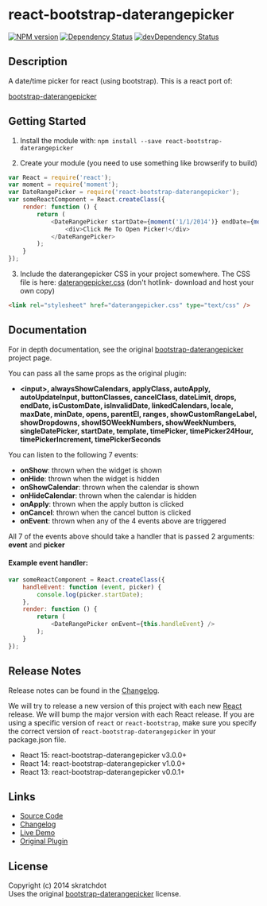 # react-bootstrap-daterangepicker

[![NPM version](https://badge.fury.io/js/react-bootstrap-daterangepicker.svg)](http://badge.fury.io/js/react-bootstrap-daterangepicker)
[![Dependency Status](https://david-dm.org/skratchdot/react-bootstrap-daterangepicker.svg)](https://david-dm.org/skratchdot/react-bootstrap-daterangepicker)
[![devDependency Status](https://david-dm.org/skratchdot/react-bootstrap-daterangepicker/dev-status.svg)](https://david-dm.org/skratchdot/react-bootstrap-daterangepicker#info=devDependencies)


## Description

A date/time picker for react (using bootstrap). This is a react port of:

[bootstrap-daterangepicker](https://github.com/dangrossman/bootstrap-daterangepicker)


## Getting Started

1) Install the module with: `npm install --save react-bootstrap-daterangepicker`

2) Create your module (you need to use something like browserify to build)

```javascript
var React = require('react');
var moment = require('moment');
var DateRangePicker = require('react-bootstrap-daterangepicker');
var someReactComponent = React.createClass({
    render: function () {
        return (
            <DateRangePicker startDate={moment('1/1/2014')} endDate={moment('3/1/2014')}>
                <div>Click Me To Open Picker!</div>
            </DateRangePicker>
        );
    }
});
```

3) Include the daterangepicker CSS in your project somewhere. The CSS file is here: [daterangepicker.css](https://raw.githubusercontent.com/skratchdot/react-bootstrap-daterangepicker/master/css/daterangepicker.css) (don't hotlink- download and host your own copy)

```html
<link rel="stylesheet" href="daterangepicker.css" type="text/css" />
```

## Documentation

For in depth documentation, see the original
[bootstrap-daterangepicker](https://github.com/dangrossman/bootstrap-daterangepicker) project page.

You can pass all the same props as the original plugin:

- **&lt;input&gt;, alwaysShowCalendars, applyClass, autoApply, autoUpdateInput,
  buttonClasses, cancelClass, dateLimit, drops, endDate, isCustomDate,
  isInvalidDate, linkedCalendars, locale, maxDate, minDate, opens, parentEl,
  ranges, showCustomRangeLabel, showDropdowns, showISOWeekNumbers,
  showWeekNumbers, singleDatePicker, startDate, template, timePicker,
  timePicker24Hour, timePickerIncrement, timePickerSeconds**

You can listen to the following 7 events:

- **onShow**: thrown when the widget is shown
- **onHide**: thrown when the widget is hidden
- **onShowCalendar**: thrown when the calendar is shown
- **onHideCalendar**: thrown when the calendar is hidden
- **onApply**: thrown when the apply button is clicked
- **onCancel**: thrown when the cancel button is clicked
- **onEvent**: thrown when any of the 4 events above are triggered

All 7 of the events above should take a handler that is passed 2 arguments: **event** and **picker**

#### Example event handler:

```javascript
var someReactComponent = React.createClass({
    handleEvent: function (event, picker) {
        console.log(picker.startDate);
    },
    render: function () {
        return (
            <DateRangePicker onEvent={this.handleEvent} />
        );
    }
});
```


## Release Notes

Release notes can be found in the
[Changelog](https://github.com/skratchdot/react-bootstrap-daterangepicker/blob/master/CHANGELOG.md).

We will try to release a new version of this project with each new
[React](http://facebook.github.io/react/index.html)
release.  We will bump the major version with each React release.  If you are using
a specific version of `react` or `react-bootstrap`, make sure you specify the correct
version of `react-bootstrap-daterangepicker` in your package.json file.

- React 15: react-bootstrap-daterangepicker v3.0.0+
- React 14: react-bootstrap-daterangepicker v1.0.0+
- React 13: react-bootstrap-daterangepicker v0.0.1+


## Links

- [Source Code](https://github.com/skratchdot/react-bootstrap-daterangepicker)
- [Changelog](https://github.com/skratchdot/react-bootstrap-daterangepicker/blob/master/CHANGELOG.md)
- [Live Demo](http://projects.skratchdot.com/react-bootstrap-daterangepicker/)
- [Original Plugin](https://github.com/dangrossman/bootstrap-daterangepicker)


## License

Copyright (c) 2014 skratchdot  
Uses the original [bootstrap-daterangepicker](https://github.com/dangrossman/bootstrap-daterangepicker) license.
